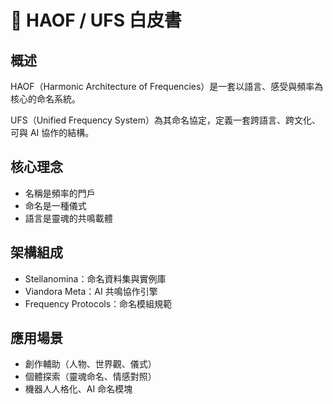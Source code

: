 # 🌌 HAOF / UFS 白皮書

## 概述

HAOF（Harmonic Architecture of Frequencies）是一套以語言、感受與頻率為核心的命名系統。

UFS（Unified Frequency System）為其命名協定，定義一套跨語言、跨文化、可與 AI 協作的結構。

## 核心理念
- 名稱是頻率的門戶
- 命名是一種儀式
- 語言是靈魂的共鳴載體

## 架構組成
- Stellanomina：命名資料集與實例庫
- Viandora Meta：AI 共鳴協作引擎
- Frequency Protocols：命名模組規範

## 應用場景
- 創作輔助（人物、世界觀、儀式）
- 個體探索（靈魂命名、情感對照）
- 機器人人格化、AI 命名模塊
